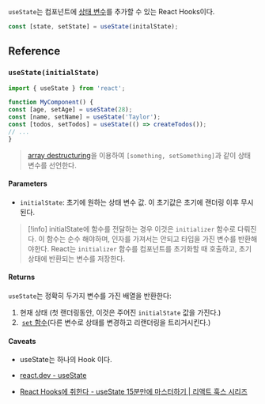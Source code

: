 `useState`는 컴포넌트에 [상태 변수](https://react.dev/learn/state-a-components-memory)를 추가할 수 있는 React Hooks이다.

```jsx
const [state, setState] = useState(initalState);
```

## Reference

### `useState(initialState)`

```jsx
import { useState } from 'react';  

function MyComponent() {  
const [age, setAge] = useState(28);  
const [name, setName] = useState('Taylor');  
const [todos, setTodos] = useState(() => createTodos());  
// ...
}
```

> [array destructuring](https://javascript.info/destructuring-assignment)을 이용하여 `[something, setSomething]`과 같이 상태 변수를 선언한다.

#### Parameters
- `initialState`:  초기에 원하는 상태 변수 값. 이 초기값은 초기에 랜더링 이후 무시된다.

> [!info] initialState에 함수를 전달하는 경우
> 이것은 `initializer` 함수로 다뤄진다. 이 함수는 순수 해야하며, 인자를 가져서는 안되고 타입을 가진 변수를 반환해야한다. React는 `initializer` 함수를 컴포넌트를 초기화할 때 호출하고, 초기 상태에 반환되는 변수를 저장한다. 

#### Returns
`useState`는 정확히 두가지 변수를 가진 배열을 반환한다:

1. 현재 상태 (첫 랜더링동안, 이것은 주어진 `initialState` 값을 가진다.)
2.  [`set` 함수](https://react.dev/reference/react/useState#setstate)(다른 변수로 상태를 변경하고 리랜더링을 트리거시킨다.)

#### Caveats
- useState는 하나의 Hook 이다. 



- [react.dev - useState](https://react.dev/reference/react/useState)
- [React Hooks에 취한다 - useState 15분만에 마스터하기 | 리액트 훅스 시리즈](https://www.youtube.com/watch?v=G3qglTF-fFI)